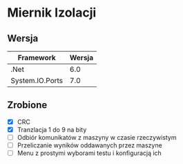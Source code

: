 # Miernik Izolacji

## Wersja 

|   Framework       | Wersja |
|       ------      | ------ |
|        .Net       |   6.0  |
|   System.IO.Ports |   7.0  |


##  Zrobione
- [x] CRC 
- [x] Tranzlacja 1 do 9 na bity
- [ ] Odbiór komunikatów z maszyny w czasie rzeczywistym
- [ ] Przeliczanie wyników oddawanych przez maszyne
- [ ] Menu z prostymi wyborami testu i konfiguracją ich   
